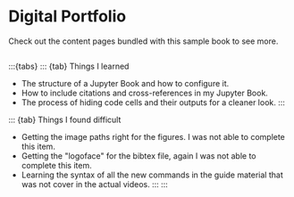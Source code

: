 
# Digital Portfolio

Check out the content pages bundled with this sample book to see more.

```{tableofcontents}
```

:::{tabs}
::: {tab} Things I learned
- The structure of a Jupyter Book and how to configure it.
- How to include citations and cross-references in my Jupyter Book.
- The process of hiding code cells and their outputs for a cleaner look.
:::

::: {tab} Things I found difficult
- Getting the image paths right for the figures. I was not able to complete this item. 
- Getting the "logoface" for the bibtex file, again I was not able to complete this item.
- Learning the syntax of all the new commands in the guide material that was not cover in the actual videos.
:::
:::